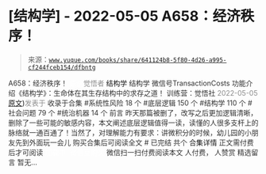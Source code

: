 # [结构学] - 2022-05-05 A658：经济秩序！

> 来源：[`www.yuque.com/books/share/641124b8-5f80-4d26-a995-cf244fceb154/dfbntg`](https://www.yuque.com/books/share/641124b8-5f80-4d26-a995-cf244fceb154/dfbntg)

<ne-p id="520f42f3293818f927861ebbd5b15da4_p_0" data-lake-id="520f42f3293818f927861ebbd5b15da4_p_0"><ne-text id="u5658afcc" style="color: rgb(51, 51, 51);">A658：经济秩序！</ne-text></ne-p> <ne-p id="816de79565a8e321ade13031c1e00e44" data-lake-id="816de79565a8e321ade13031c1e00e44"><ne-text id="u97998e64" ne-fontsize="12" style="color: rgb(255, 255, 255);">原创</ne-text><ne-text id="u6e1ba038" style="color: rgb(140, 140, 140);">觉悟者</ne-text> <ne-text id="u6d587d96" ne-fontsize="14">结构学</ne-text></ne-p> <ne-p id="57711d26e0a701a3b3be691d3d8806a4" data-lake-id="57711d26e0a701a3b3be691d3d8806a4"><ne-text id="u9081f9b8" ne-fontsize="14" ne-bold="true" style="color: rgb(51, 51, 51);">结构学</ne-text></ne-p> <ne-p id="4c2b1c0ff485435db1d56eefdbeae083" data-lake-id="4c2b1c0ff485435db1d56eefdbeae083"><ne-text id="ue191d755" ne-fontsize="14" style="color: rgb(51, 51, 51);">微信号</ne-text><ne-text id="u42a09b7e" ne-fontsize="14" style="color: rgb(51, 51, 51);">TransactionCosts</ne-text></ne-p> <ne-p id="59570a173ec56e725b453f3a5a59b7c0" data-lake-id="59570a173ec56e725b453f3a5a59b7c0"><ne-text id="u2ba72f17" ne-fontsize="14" style="color: rgb(51, 51, 51);">功能介绍</ne-text><ne-text id="u9fde6857" ne-fontsize="14" style="color: rgb(51, 51, 51);">《结构学》：生命体在其生存结构中的求存之道！ 训练营：觉悟社</ne-text></ne-p> <ne-p id="06484e69b85b2614fea5d01edf94e206" data-lake-id="06484e69b85b2614fea5d01edf94e206"><ne-text id="u87db85a3" style="color: rgb(140, 140, 140);">2022-05-05</ne-text>[<ne-text id="ub6f3f1f5" ne-fontsize="14">原文</ne-text>](https://mp.weixin.qq.com/s?__biz=MzIzMDYwOTM0Mg==&mid=2247487179&idx=1&sn=12ad76a2b6a86d4dc52eb515f2b00500&chksm=e8b1961adfc61f0c30f16b60b87e2fcd3142b4a788c2ae81604f02182574c50b54c1d9e2974d#rd))<ne-text id="uf259207b" ne-fontsize="14" style="color: rgb(140, 140, 140);">发表于</ne-text></ne-p> <ne-p id="6d9908fecdf9dda6f1cb576b9e00e683" data-lake-id="6d9908fecdf9dda6f1cb576b9e00e683"><ne-text id="u7593cd51" style="color: rgb(51, 51, 51);">收录于合集</ne-text></ne-p> <ne-p id="ba544771dcc1d0b055c7d728accaee6b" data-lake-id="ba544771dcc1d0b055c7d728accaee6b"><ne-text id="u99009c47" style="color: rgb(51, 51, 51);">#系统性风险 18 个</ne-text></ne-p> <ne-p id="fdf1d9c3f8bf5323427ac42333f8582e" data-lake-id="fdf1d9c3f8bf5323427ac42333f8582e"><ne-text id="u24eaa0b3" style="color: rgb(51, 51, 51);">#底层逻辑 150 个</ne-text></ne-p> <ne-p id="32abc47e5d2e4a31feb9365cb9042256" data-lake-id="32abc47e5d2e4a31feb9365cb9042256"><ne-text id="uc2c06978" style="color: rgb(51, 51, 51);">#结构学 110 个</ne-text></ne-p> <ne-p id="4b8459ee279f19e2f215b9ebf7967dcb" data-lake-id="4b8459ee279f19e2f215b9ebf7967dcb"><ne-text id="u6b99a600" style="color: rgb(51, 51, 51);">#社会问题 79 个</ne-text></ne-p> <ne-p id="f538ecdb6397536b51e47b0d38c43dc1" data-lake-id="f538ecdb6397536b51e47b0d38c43dc1"><ne-text id="ucf3619e3" style="color: rgb(51, 51, 51);">#统治机器 14 个</ne-text></ne-p> <ne-p id="4f4b4a314d80dc70555cb9d6e5b00f35" data-lake-id="4f4b4a314d80dc70555cb9d6e5b00f35"><ne-text id="u0285608b" style="color: rgb(51, 51, 51);">前言</ne-text></ne-p> <ne-p id="d01c371c8f6384ab5002205ea43eebe2" data-lake-id="d01c371c8f6384ab5002205ea43eebe2"><ne-text id="u51be73a6" style="color: rgb(51, 51, 51);">昨天那篇被删了，改写之后更加逻辑清晰，删除了一些可能的敏感内容，本文阐述底层逻辑值得一读，读懂的人很多支杆上的脉络就一通百通了！当然了，对理解能力有要求：讲微积分的时候，幼儿园的小朋友先到外面玩一会儿</ne-text></ne-p> <ne-p id="e90d7fd61bcd1642c482eabd5b413408" data-lake-id="e90d7fd61bcd1642c482eabd5b413408" ne-alignment="center"><ne-text id="u60b45d11" style="color: rgb(51, 51, 51);">购买合集后可阅读全文</ne-text></ne-p> <ne-p id="b031eaf720ba2584bad8f9dc46281f96" data-lake-id="b031eaf720ba2584bad8f9dc46281f96" ne-alignment="center"><ne-text id="ucbe89b85" style="color: rgb(51, 51, 51);">#</ne-text></ne-p> <ne-p id="c6f5076c55fe197f97448eb2732be758" data-lake-id="c6f5076c55fe197f97448eb2732be758" ne-alignment="center"><ne-text id="u0c772df9" style="color: rgb(51, 51, 51);">已完结 共个</ne-text></ne-p> <ne-p id="6ea82bb7459099e2368de7a54bf03f91" data-lake-id="6ea82bb7459099e2368de7a54bf03f91" ne-alignment="center"><ne-text id="u284eb8e6" ne-fontsize="16">合集详情</ne-text></ne-p> <ne-p id="af17f348a544d4d957854070bea69cb1" data-lake-id="af17f348a544d4d957854070bea69cb1" ne-alignment="center"><ne-text id="u19eba300" style="color: rgb(51, 51, 51);">正文需付费后才可阅读</ne-text></ne-p> <ne-p id="a596e82ee48125549c13d742b8839ae8" data-lake-id="a596e82ee48125549c13d742b8839ae8" ne-alignment="center"><ne-text id="udd9bd460" style="color: rgb(255, 255, 255);">加载中</ne-text></ne-p> <ne-p id="3871c34ec8cfe1ae5f466d378e4e9a18" data-lake-id="3871c34ec8cfe1ae5f466d378e4e9a18" ne-alignment="center"><ne-text id="u9dc4f18d" style="color: rgb(255, 255, 255);"> 微信豆购买</ne-text></ne-p> <ne-p id="1456e3ee73cb2804dc473fe0929b0f20" data-lake-id="1456e3ee73cb2804dc473fe0929b0f20" ne-alignment="center"><ne-text id="u54574847" style="color: rgb(51, 51, 51);">微信扫一扫付费阅读本文</ne-text></ne-p> <ne-p id="a4b698f6dd8933ea3b449245b8f88aba" data-lake-id="a4b698f6dd8933ea3b449245b8f88aba" ne-alignment="center"><ne-text id="u18073642" ne-fontsize="13" style="color: rgb(51, 51, 51);">人付费， 人赞赏</ne-text></ne-p> <ne-h3 id="i2XfW" data-lake-id="i2XfW"><ne-heading-ext><ne-heading-anchor></ne-heading-anchor><ne-heading-fold></ne-heading-fold></ne-heading-ext><ne-heading-content><ne-text id="ub66fe549" ne-fontsize="16" style="color: rgb(51, 51, 51);">精选留言</ne-text></ne-heading-content></ne-h3> <ne-p id="6720dda55970a8a01ff3df33ece628a4" data-lake-id="6720dda55970a8a01ff3df33ece628a4"><ne-text id="ufc716bc8" style="color: rgb(51, 51, 51);">暂无...</ne-text></ne-p>